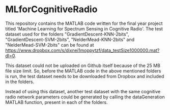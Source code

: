 # MLforCognitiveRadio

This repository contains the MATLAB code written for the final year project titled 'Machine Learning for Spectrum Sensing in Cognitive Radio'. The test dataset used for the folders "GradientDescent-KNN-2bits", "GradientDescent-SVM-2bits", "NelderMead-KNN-2bits" and "NelderMead-SVM-2bits" can be found at https://www.dropbox.com/s/dixnei1moppytzf/data_testSize1000000.mat?dl=0.

This dataset could not be uploaded on Github itself because of the 25 MB file size limit. So, before the MATLAB code in the above mentioned folders is run, the test dataset needs to be downloaded from Dropbox and included in the folders.

Instead of using this dataset, another test dataset with the same cognitive radio network parameters could be generated by calling the dataGeneration MATLAB function, present in each of the folders.
